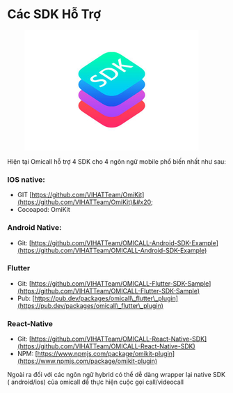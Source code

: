 # Các SDK Hỗ Trợ

<figure><img src="../../.gitbook/assets/image (10) (1).png" alt=""><figcaption></figcaption></figure>

Hiện tại Omicall hỗ trợ 4 SDK cho 4 ngôn ngữ mobile phổ biến nhất như sau:

### IOS native:

* GIT  [https://github.com/VIHATTeam/OmiKit](https://github.com/VIHATTeam/OmiKit)&#x20;
* Cocoapod: OmiKit

### Android Native:

* Git: [https://github.com/VIHATTeam/OMICALL-Android-SDK-Example](https://github.com/VIHATTeam/OMICALL-Android-SDK-Example)

### Flutter&#x20;

* Git: [https://github.com/VIHATTeam/OMICALL-Flutter-SDK-Sample](https://github.com/VIHATTeam/OMICALL-Flutter-SDK-Sample)
* Pub: [https://pub.dev/packages/omicall\_flutter\_plugin](https://pub.dev/packages/omicall\_flutter\_plugin)

### React-Native

* Git: [https://github.com/VIHATTeam/OMICALL-React-Native-SDK](https://github.com/VIHATTeam/OMICALL-React-Native-SDK)
* NPM: [https://www.npmjs.com/package/omikit-plugin](https://www.npmjs.com/package/omikit-plugin)



Ngoài ra đối với các ngôn ngữ hybrid có thể dễ dàng wrapper lại native SDK ( android/ios) của omicall để thực hiện cuộc gọi call/videocall

